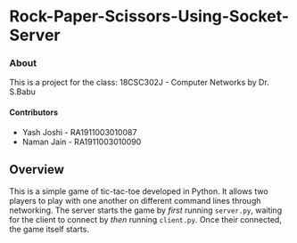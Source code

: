 # Rock-Paper-Scissors-Using-Socket-Server
### About
This is a project for the class: 18CSC302J - Computer Networks by Dr. S.Babu

#### Contributors
* Yash Joshi - RA1911003010087
* Naman Jain - RA1911003010090

## Overview

This is a simple game of tic-tac-toe developed in Python. It allows two players to play with one another on different command lines through networking. The server starts the game by *first* running `server.py`, waiting for the client to connect by *then* running `client.py`. Once their connected, the game itself starts.
